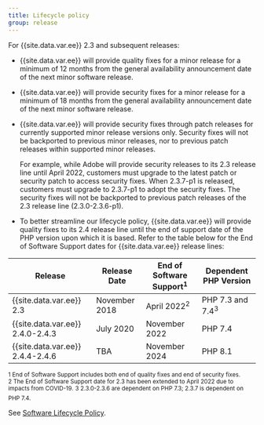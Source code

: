 ```yaml
---
title: Lifecycle policy
group: release
---
```


For {{site.data.var.ee}} 2.3 and subsequent releases:

-  {{site.data.var.ee}} will provide quality fixes for a minor release for a minimum of 12 months from the general availability announcement date of the next minor software release.

-  {{site.data.var.ee}} will provide security fixes for a minor release for a minimum of 18 months from the general availability announcement date of the next minor software release.

-  {{site.data.var.ee}} will provide security fixes through patch releases for currently supported minor release versions only. Security fixes will not be backported to previous minor releases, nor to previous patch releases within supported minor releases.

   For example, while Adobe will provide security releases to its 2.3 release line until April 2022, customers must upgrade to the latest patch or security patch to access security fixes. When 2.3.7-p1 is released, customers must upgrade to 2.3.7-p1 to adopt the security fixes. The security fixes will not be backported to previous patch releases of the 2.3 release line (2.3.0-2.3.6-p1).

-  To better streamline our lifecycle policy, {{site.data.var.ee}} will provide quality fixes to its 2.4 release line until the end of support date of the PHP version upon which it is based. Refer to the table below for the End of Software Support dates for {{site.data.var.ee}} release lines:

| Release                          | Release Date  | End of Software Support<sup>1</sup> | Dependent PHP Version       |
|----------------------------------|---------------|-------------------------------------|-----------------------------|
| {{site.data.var.ee}} 2.3         | November 2018 | April 2022<sup>2</sup>              | PHP 7.3 and 7.4<sup>3</sup> |
| {{site.data.var.ee}} 2.4.0-2.4.3 | July 2020     | November 2022                       | PHP 7.4                     |
| {{site.data.var.ee}} 2.4.4-2.4.6 | TBA           | November 2024                       | PHP 8.1                     |

<sup>1 End of Software Support includes both end of quality fixes and end of security fixes.</sup><br>
<sup>2 The End of Software Support date for 2.3 has been extended to April 2022 due to impacts from COVID-19.</sup>
<sup>3 2.3.0-2.3.6 are dependent on PHP 7.3; 2.3.7 is dependent on PHP 7.4.</sup>

See [Software Lifecycle Policy](https://magento.com/sites/default/files/magento-software-lifecycle-policy.pdf).
